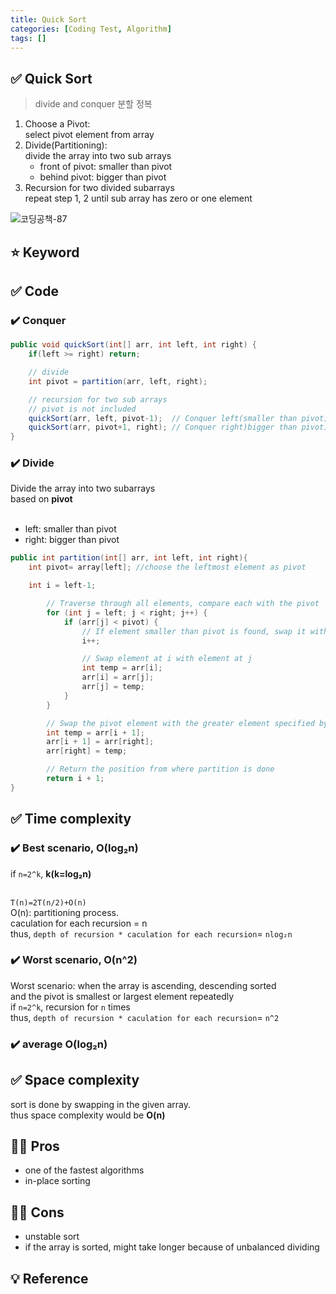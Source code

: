 ```yaml
---
title: Quick Sort
categories: [Coding Test, Algorithm]
tags: []
---
```


## ✅ Quick Sort

> divide and conquer 분할 정복

1. Choose a Pivot: <br>
   select pivot element from array <br>
2. Divide(Partitioning): <br>
   divide the array into two sub arrays <br>
   - front of pivot: smaller than pivot<br>
   - behind pivot: bigger than pivot <br>
3. Recursion for two divided subarrays<br>
   repeat step 1, 2 until sub array has zero or one element<br>

![코딩공책-87](https://github.com/user-attachments/assets/2325d0c5-2465-4e93-97e7-c046112371c6)

## ⭐️ Keyword

## ✅ Code

### ✔️ Conquer

```java
public void quickSort(int[] arr, int left, int right) {
    if(left >= right) return;

    // divide
    int pivot = partition(arr, left, right);

    // recursion for two sub arrays
    // pivot is not included
    quickSort(arr, left, pivot-1);  // Conquer left(smaller than pivot)
    quickSort(arr, pivot+1, right); // Conquer right)bigger than pivot)
}
```

### ✔️ Divide

Divide the array into two subarrays  
based on **pivot**  
<br>

- left: smaller than pivot
- right: bigger than pivot

```java
public int partition(int[] arr, int left, int right){
    int pivot= array[left]; //choose the leftmost element as pivot

    int i = left-1;

        // Traverse through all elements, compare each with the pivot
        for (int j = left; j < right; j++) {
            if (arr[j] < pivot) {
                // If element smaller than pivot is found, swap it with the greater element pointed by i
                i++;

                // Swap element at i with element at j
                int temp = arr[i];
                arr[i] = arr[j];
                arr[j] = temp;
            }
        }

        // Swap the pivot element with the greater element specified by i
        int temp = arr[i + 1];
        arr[i + 1] = arr[right];
        arr[right] = temp;

        // Return the position from where partition is done
        return i + 1;
}
```

## ✅ Time complexity

### ✔️ Best scenario, **O(log₂n)**

if `n=2^k`, **k(k=log₂n)**  
<br>

`T(n)=2T(n/2)+O(n)`  
O(n): partitioning process.  
caculation for each recursion = n  
thus, `depth of recursion * caculation for each recursion`= `nlog₂n`

### ✔️ Worst scenario, **O(n^2)**

Worst scenario: when the array is ascending, descending sorted  
and the pivot is smallest or largest element repeatedly  
if `n=2^k`, recursion for `n` times  
thus, `depth of recursion * caculation for each recursion`= `n^2`

### ✔️ average **O(log₂n)**

## ✅ Space complexity

sort is done by swapping in the given array.  
thus space complexity would be **O(n)**

## 👍🏻 Pros

- one of the fastest algorithms
- in-place sorting

## 👎🏻 Cons

- unstable sort
- if the array is sorted, might take longer because of unbalanced dividing

## 💡 Reference
